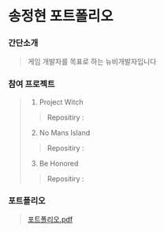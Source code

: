 송정현 포트폴리오
=
### 간단소개
> 게임 개발자를 목표로 하는 뉴비개발자입니다

### 참여 프로젝트
> 1. Project Witch
> > Repositiry : 
> 2. No Mans Island
> > Repositiry : 
> 3. Be Honored
> > Repositiry : 

### 포트폴리오
> [포트폴리오.pdf](https://github.com/user-attachments/files/18942132/SongJungHyun_Portfolio.pdf)
